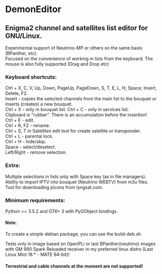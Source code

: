 # DemonEditor

## Enigma2 channel and satellites list editor for GNU/Linux.                                                                          
Experimental support of Neutrino-MP or others on the same basis (BPanther, etc).                                                   
Focused on the convenience of working in lists from the keyboard. The mouse is also fully supported (Drag and Drop etc)

### Keyboard shortcuts:                                                                                                                
Ctrl + X, C, V, Up, Down, PageUp, PageDown, S, T, E, L, H, Space; Insert, Delete, F2.                                   
Insert - copies the selected channels from the main list to the bouquet or inserts (creates) a new bouquet.                                     
Ctrl + X - only in bouquet list. Ctrl + C - only in services list.                                                                 
Clipboard is "rubber". There is an accumulation before the insertion!                                                              
Ctrl + E - edit.                                                                                                                                                                                                                                                                                                                    
Ctrl + R, F2 - rename.                                                                                                                                                                                                                                                                                                                     
Ctrl + S, T in Satellites edit tool for create satellite or transponder.                                                                 
Ctrl + L - parental lock.                                                                                                          
Ctrl + H - hide/skip.                                                                                                              
Space - select/deselect.                                                                                                                        
Left/Right - remove selection.                                                                                                                                                                                               

### Extra:
Multiple selections in lists only with Space key (as in file managers).                                                                                                                                                                                                                                                                                                                                                          
Ability to import IPTV into bouquet (Neutrino WEBTV) from m3u files.                                                                                
Tool for downloading picons from lyngsat.com.                                                                                      
### Minimum requirements:
Python >= 3.5.2 and GTK+ 3 with PyGObject bindings.
#### Note.
To create a simple debian package, you can use the build-deb.sh                                                         

Tests only in image based on OpenPLi or last BPanther(neutrino) images with GM 990 Spark Reloaded receiver
in my preferred linux distro (Last Linux Mint 18.* - MATE 64-bit)!

#### Terrestrial and cable channels at the moment are not supported!


